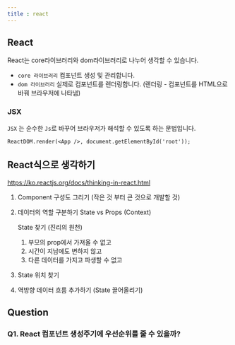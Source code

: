 ```yaml
---
title : react
---
```




## React

React는 core라이브러리와 dom라이브러리로 나누어 생각할 수 있습니다.

- `core 라이브러리` 컴포넌트 생성 및 관리합니다.
- `dom 라이브러리` 실제로 컴포넌트를 렌더링합니다. (렌더링 - 컴포넌트를 HTML으로 바꿔 브라우저에 나타냄)



### JSX

`JSX` 는 순수한 `Js`로 바꾸어 브라우저가 해석할 수 있도록 하는 문법입니다.

```
ReactDOM.render(<App />, document.getElementById('root'));
```





## React식으로 생각하기

https://ko.reactjs.org/docs/thinking-in-react.html

1. Component 구성도 그리기 (작은 것 부터 큰 것으로 개발할 것)

2. 데이터의 역할 구분하기 State vs Props (Context)

   State 찾기 (진리의 원천)

   1. 부모의 prop에서 가져올 수 없고
   2. 시간이 지남에도 변하지 않고
   3. 다른 데이터를 가지고 파생할 수 없고

3. State 위치 찾기

4. 역방향 데이터 흐름 추가하기 (State 끌어올리기)



## Question

### Q1. React 컴포넌트 생성주기에 우선순위를 줄 수 있을까?

# 